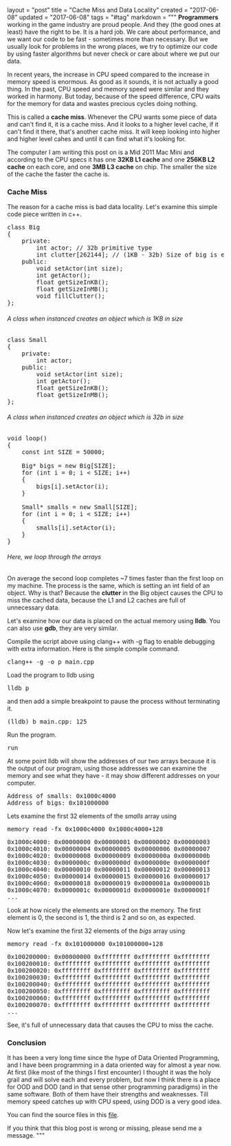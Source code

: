 layout = "post"
title = "Cache Miss and Data Locality"
created = "2017-06-08"
updated = "2017-06-08"
tags = "#tag"
markdown = """
**Programmers** working in the game industry are proud people. And they (the good ones at least) have the right to be. It is a hard job. We care about performance, and we want our code to be fast - sometimes more than necessary. But we usually look for problems in the wrong places, we try to optimize our code by using faster algorithms but never check or care about where we put our data.

In recent years, the increase in CPU speed compared to the increase in memory speed is enormous. As good as it sounds, it is not actually a good thing. In the past, CPU speed and memory speed were similar and they worked in harmony. But today, because of the speed difference, CPU waits for the memory for data and wastes precious cycles doing nothing.

This is called a **cache miss**. Whenever the CPU wants some piece of data and can't find it, it is a cache miss. And it looks to a higher level cache, if it can't find it there, that's another cache miss. It will keep looking into higher and higher level cahes and until it can find what it's looking for.

The computer I am writing this post on is a Mid 2011 Mac Mini and according to the CPU specs it has one **32KB L1 cache** and one **256KB L2 cache** on each core, and one **3MB L3 cache** on chip. The smaller the size of the cache the faster the cache is.

### Cache Miss
The reason for a cache miss is bad data locality. Let's examine this simple code piece written in c++.

<pre class="prettyprint linenums">
class Big
{
	private:
		int actor; // 32b primitive type
		int clutter[262144]; // (1KB - 32b) Size of big is exactly 1KB
	public:
		void setActor(int size);
		int getActor();
		float getSizeInKB();
		float getSizeInMB();
		void fillClutter();
};
</pre>
###### A class when instanced creates an object which is 1KB in size


<pre class="prettyprint linenums">
class Small
{
	private:
		int actor;
	public:
		void setActor(int size);
		int getActor();
		float getSizeInKB();
		float getSizeInMB();
};
</pre>
###### A class when instanced creates an object which is 32b in size


<pre class="prettyprint linenums">
void loop()
{
	const int SIZE = 50000;

	Big* bigs = new Big[SIZE];
	for (int i = 0; i < SIZE; i++)
	{
		bigs[i].setActor(i);
	}

	Small* smalls = new Small[SIZE];
	for (int i = 0; i < SIZE; i++)
	{
		smalls[i].setActor(i);
	}
}
</pre>
###### Here, we loop through the arrays


On average the second loop completes ~7 times faster than the first loop on my machine. The process is the same, which is setting an int field of an object. Why is that? Because the **clutter** in the Big object causes the CPU to miss the cached data, because the L1 and L2 caches are full of unnecessary data.

Let's examine how our data is placed on the actual memory using **lldb**. You can also use **gdb**, they are very similar.

Compile the script above using clang++ with -g flag to enable debugging with extra information. Here is the simple compile command.
<pre class="prettyprint linenums">
clang++ -g -o p main.cpp
</pre>

Load the program to lldb using
<pre class="prettyprint linenums">
lldb p
</pre>

and then add a simple breakpoint to pause the process without terminating it.
<pre class="prettyprint linenums">
(lldb) b main.cpp: 125
</pre>

Run the program.
<pre class="prettyprint linenums">
run
</pre>

At some point lldb will show the addresses of our two arrays because it is the output of our program, using those addresses we can examine the memory and see what they have - it may show different addresses on your computer.
<pre class="prettyprint linenums">
Address of smalls: 0x1000c4000
Address of bigs: 0x101000000
</pre>

Lets examine the first 32 elements of the _smalls_ array using
<pre class="prettyprint linenums">
memory read -fx 0x1000c4000 0x1000c4000+128
</pre>

<pre class="prettyprint linenums">
0x1000c4000: 0x00000000 0x00000001 0x00000002 0x00000003
0x1000c4010: 0x00000004 0x00000005 0x00000006 0x00000007
0x1000c4020: 0x00000008 0x00000009 0x0000000a 0x0000000b
0x1000c4030: 0x0000000c 0x0000000d 0x0000000e 0x0000000f
0x1000c4040: 0x00000010 0x00000011 0x00000012 0x00000013
0x1000c4050: 0x00000014 0x00000015 0x00000016 0x00000017
0x1000c4060: 0x00000018 0x00000019 0x0000001a 0x0000001b
0x1000c4070: 0x0000001c 0x0000001d 0x0000001e 0x0000001f
...
</pre>

Look at how nicely the elements are stored on the memory. The first element is 0, the second is 1, the third is 2 and so on, as expected.

Now let's examine the first 32 elements of the _bigs_ array using
<pre class="prettyprint linenums">
memory read -fx 0x101000000 0x101000000+128
</pre>

<pre class="prettyprint linenums">
0x100200000: 0x00000000 0xffffffff 0xffffffff 0xffffffff
0x100200010: 0xffffffff 0xffffffff 0xffffffff 0xffffffff
0x100200020: 0xffffffff 0xffffffff 0xffffffff 0xffffffff
0x100200030: 0xffffffff 0xffffffff 0xffffffff 0xffffffff
0x100200040: 0xffffffff 0xffffffff 0xffffffff 0xffffffff
0x100200050: 0xffffffff 0xffffffff 0xffffffff 0xffffffff
0x100200060: 0xffffffff 0xffffffff 0xffffffff 0xffffffff
0x100200070: 0xffffffff 0xffffffff 0xffffffff 0xffffffff
...
</pre>
See, it's full of unnecessary data that causes the CPU to miss the cache.

### Conclusion

It has been a very long time since the hype of Data Oriented Programming, and I have been programming in a data oriented way for almost a year now. At first (like most of the things I first encounter) I thought it was the holy grail and will solve each and every problem, but now I think there is a place for OOD and DOD (and in that sense other programming paradigms) in the same software. Both of them have their strengths and weaknesses. Till memory speed catches up with CPU speed, using DOD is a very good idea.

You can find the source files in this [file](/assets/2017/dod_tests-master.zip).

If you think that this blog post is wrong or missing, please send me a message.
"""
